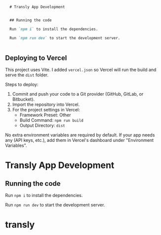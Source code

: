```markdown

  # Transly App Development


  ## Running the code

  Run `npm i` to install the dependencies.

  Run `npm run dev` to start the development server.
  
```

## Deploying to Vercel

This project uses Vite. I added `vercel.json` so Vercel will run the build and serve the `dist` folder.

Steps to deploy:

1. Commit and push your code to a Git provider (GitHub, GitLab, or Bitbucket).
2. Import the repository into Vercel.
3. For the project settings in Vercel:
   - Framework Preset: Other
   - Build Command: `npm run build`
   - Output Directory: `dist`

No extra environment variables are required by default. If your app needs any (API keys, etc.), add them in Vercel's dashboard under "Environment Variables".

  # Transly App Development

  

  ## Running the code

  Run `npm i` to install the dependencies.

  Run `npm run dev` to start the development server.
  # transly
